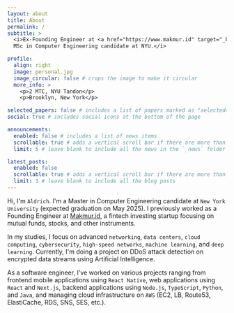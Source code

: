 ```yaml
---
layout: about
title: About
permalink: /
subtitle: >
  <i>Ex-Founding Engineer at <a href="https://www.makmur.id" target="_blank">Makmur.id</a>.
  MSc in Computer Engineering candidate at NYU.</i>

profile:
  align: right
  image: personal.jpg
  image_circular: false # crops the image to make it circular
  more_info: >
    <p>2 MTC, NYU Tandon</p>
    <p>Brooklyn, New York</p>

selected_papers: false # includes a list of papers marked as "selected={true}"
social: true # includes social icons at the bottom of the page

announcements:
  enabled: false # includes a list of news items
  scrollable: true # adds a vertical scroll bar if there are more than 3 news items
  limit: 5 # leave blank to include all the news in the `_news` folder

latest_posts:
  enabled: false
  scrollable: true # adds a vertical scroll bar if there are more than 3 new posts items
  limit: 3 # leave blank to include all the blog posts
---
```


Hi, I'm `Aldrich`. I'm a Master in Computer Engineering candidate at `New York University`
(expected graduation on May 2025). I previously worked as a Founding Engineer at
[Makmur.id](https://www.makmur.id),
a fintech investing startup focusing on mutual funds, stocks, and other instruments.

In my studies, I focus on advanced `networking`, `data centers`, `cloud computing`, `cybersecurity`, `high-speed networks`, `machine learning`, and `deep learning`.
Currently, I'm doing a project on DDoS attack detection on encrypted
data streams using Artificial Intelligence.

As a software engineer, I've worked on various projects ranging from frontend mobile
applications using `React Native`, web applications using `React` and `Next.js`,
backend applications using `Node.js`, `TypeScript`, `Python`, and `Java`,
and managing cloud infrastructure on `AWS`
(EC2, LB, Route53, ElastiCache, RDS, SNS, SES, etc.).
